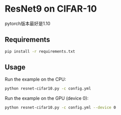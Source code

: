 # ResNet9 on CIFAR-10

pytorch版本最好是1.10

## Requirements

```bash
pip install -r requirements.txt
```

## Usage

Run the example on the CPU:

```bash
python resnet-cifar10.py -c config.yml
```

Run the example on the GPU (device 0):

```bash
python resnet-cifar10.py -c config.yml --device 0
```